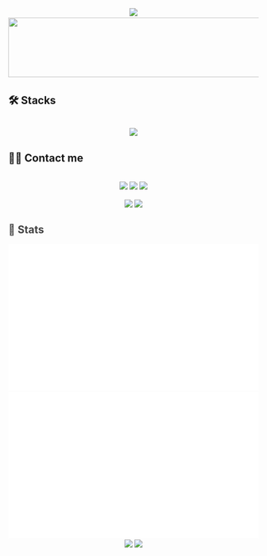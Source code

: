 <div align= "center">
    <img src="https://capsule-render.vercel.app/api?type=waving&color=0:F0F2F0,100:000C40&height=180&text=Hi,%20I'm%20@bestdevmgp!&animation=twinkling&fontColor=ffffff&fontSize=50" />
</div>
<a href="https://github.com/devxb/gitanimals">
  <img
    src="https://render.gitanimals.org/lines/bestdevmgp?pet-id=588314294505172403"
    width="1000"
    height="120"
>
</a>
</a>
<div style="text-align: left;">
    <h2 style="border-bottom: 1px solid 000000; color: 434343;"> 🛠️ Stacks </h2> <br> 
    <div align="center">
    </div>
</div>

<div align="center">
  <a href="https://skillicons.dev">
    <img src="https://skillicons.dev/icons?i=java,python,spring,mysql,c,linux,aws,git,github,figma,html,css,js"/>
  </a>
</div>
<div style="text-align: left;">
    <h2 style="border-bottom: 1px solid 000000; color: 434343;"> 🧑‍💻 Contact me </h2> <br>
</div>
<div align= "center">
    <a href="mailto:pmg3858@icloud.com" target="_blank"><img src="https://skillicons.dev/icons?i=gmail"/></a>
    <a href=https://www.instagram.com/mn9yu_pk/><img src="https://skillicons.dev/icons?i=instagram"/></a>
<!--             <img src="https://img.shields.io/badge/Instagram-E4405F?style=for-the-badge&logo=Instagram&logoColor=white&link=https://www.instagram.com/mn9yu_pk/"></a> -->
    <a href=https://bestdevmgp.notion.site/My-Portfolio-eaa7fdab702642128f818eebc304c76a?pvs=4><img src="https://skillicons.dev/icons?i=notion"/></a>
<!--              <img src="https://img.shields.io/badge/Notion-000000?style=for-the-badge&logo=Notion&logoColor=white&link=https://bestdevmgp.notion.site/My-Portfolio-eaa7fdab702642128f818eebc304c76a?pvs=4"> -->
    </div>
    <br>
    <div align= "center">
    <a href=https://velog.io/@bestdevmgp/><img src="https://img.shields.io/badge/Velog-20C997?style=for-the-badge&logo=Velog&logoColor=white&link=https://velog.io/@bestdevmgp height="25"/"></a>
    <a href="https://hits.seeyoufarm.com"><img src="https://hits.seeyoufarm.com/api/count/incr/badge.svg?url=https%3A%2F%2Fgithub.com%2Fbestdevmgp%2F&count_bg=%23000000&title_bg=%23000000&icon=github.svg&icon_color=%23FFFFFF&title=GitHub&edge_flat=false" height="25"/></a>
    </div> 
</div>
<div style="text-align: left;"> 
    <h2 style="border-bottom: 1px solid 000000; color: #434343;"> 🏅 Stats </h2>
    <div align= "center">
    <img src="https://github.com/bestdevmgp/github-stats-transparent/blob/output/generated/overview.svg" alt="Overview">
    <img src="https://github.com/bestdevmgp/github-stats-transparent/blob/output/generated/languages.svg" alt="Languages">
    <br>
    <img src="http://mazassumnida.wtf/api/v2/generate_badge?boj=dgsw1408"/>
    <img src="http://mazandi.herokuapp.com/api?handle=dgsw1408&theme=cold"/>
    </div>
</div>

<!-- **bestdevmgp/bestdevmgp** is a ✨ _special_ ✨ repository because its `README.md` (this file) appears on your GitHub profile.

Here are some ideas to get you started:

- 🔭 I’m currently working on ...
- 🌱 I’m currently learning ...
- 👯 I’m looking to collaborate on ...
- 🤔 I’m looking for help with ...
- 💬 Ask me about ...
- 📫 How to reach me: ...
- 😄 Pronouns: ...
- ⚡ Fun fact: ...
-->
